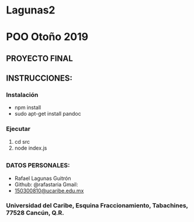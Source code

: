 # Lagunas2

# POO Otoño 2019

## PROYECTO FINAL

## INSTRUCCIONES:

### Instalación

- npm install
- sudo apt-get install pandoc

### Ejecutar

1. cd src
2. node index.js

##

### DATOS PERSONALES:

- Rafael Lagunas Guitrón
- Github: @rafastaria Gmail:
- 150300810@ucaribe.edu.mx
  &nbsp;

### Universidad del Caribe, Esquina Fraccionamiento, Tabachines, 77528 Cancún, Q.R.
